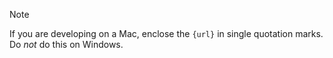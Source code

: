 > [!NOTE]
> If you are developing on a Mac, enclose the `{url}` in single quotation marks. Do *not* do this on Windows.
